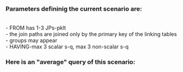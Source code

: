 
### Parameters defininig the current scenario are:
<br>    - FROM has 1-3 JPs-pklt
<br>    - the join paths are joined only by the primary key of the linking tables
<br>    - groups may appear
<br>    - HAVING-max 3 scalar s-q, max 3 non-scalar s-q

### Here is an "average" query of this scenario:
<br>
<br>
